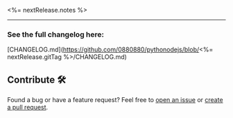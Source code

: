 

<%= nextRelease.notes %>

---

### See the full changelog here:
[CHANGELOG.md](https://github.com/0880880/pythonodejs/blob/<%= nextRelease.gitTag %>/CHANGELOG.md)


## Contribute 🛠️

Found a bug or have a feature request? Feel free to [open an issue](https://github.com/0880880/pythonodejs/issues) or [create a pull request](https://github.com/0880880/pythonodejs/pulls).